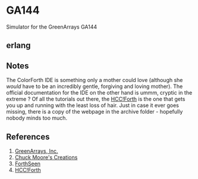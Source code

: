 GA144
=====

Simulator for the GreenArrays GA144

erlang
------

Notes
-----

The ColorForth IDE is something only a mother could love (although she *would* have to be an incredibly
gentle, forgiving and loving mother). The official documentation for the IDE on the other hand is ummm,
cryptic in the extreme ? Of all the tutorials out there, the [HCC!Forth][hccforth] is the one that gets
you up and running with the least loss of hair. Just in case it ever goes missing, there is a copy of 
the webpage in the archive folder - hopefully nobody minds too much.

References
----------

1. [GreenArrays, Inc.][greenarrays]
2. [Chuck Moore's Creations][code-monkey]
3. [ForthSeen][forthseen]
4. [HCC!Forth][hccforth]

[greenarrays]:   http://www.greenarraychips.com/home/products/index.html
[code-monkey]:   http://blogs.msdn.com/b/ashleyf/archive/2013/09/21/chuck-moores-creations.aspx
[forthseen]:     http://www.forthseen.de/
[hccforth]:      http://www.forth.hccnet.nl/html/arrayForth_Cursus_v2.1NL/arrayForth_Cursus_v2.1EN.html

